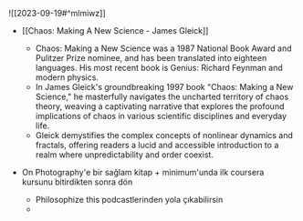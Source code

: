 ![[2023-09-19#^mlmiwz]]

- [[Chaos: Making A New Science - James Gleick]]
	- Chaos: Making a New Science was a 1987 National Book Award and Pulitzer Prize nominee, and has been translated into eighteen languages. His most recent book is Genius: Richard Feynman and modern physics.
	- In James Gleick's groundbreaking 1997 book "Chaos: Making a New Science," he masterfully navigates the uncharted territory of chaos theory, weaving a captivating narrative that explores the profound implications of chaos in various scientific disciplines and everyday life.  
	- Gleick demystifies the complex concepts of nonlinear dynamics and fractals, offering readers a lucid and accessible introduction to a realm where unpredictability and order coexist.

- On Photography'e bir sağlam kitap + minimum'unda ilk coursera kursunu bitirdikten sonra dön
	- Philosophize this podcastlerinden yola çıkabilirsin
	- 